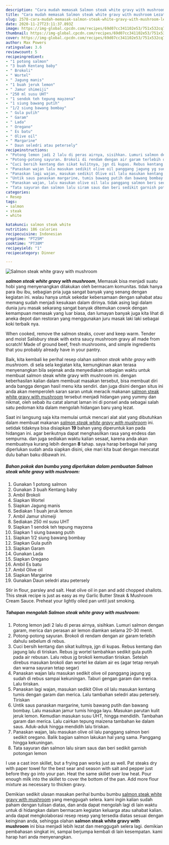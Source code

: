 ```yaml
---
description: "Cara mudah memasak Salmon steak white gravy with mushroom Lezat"
title: "Cara mudah memasak Salmon steak white gravy with mushroom Lezat"
slug: 2578-cara-mudah-memasak-salmon-steak-white-gravy-with-mushroom-lezat
date: 2020-11-27T23:11:37.893Z
image: https://img-global.cpcdn.com/recipes/69d07cc341102e53/751x532cq70/salmon-steak-white-gravy-with-mushroom-foto-resep-utama.jpg
thumbnail: https://img-global.cpcdn.com/recipes/69d07cc341102e53/751x532cq70/salmon-steak-white-gravy-with-mushroom-foto-resep-utama.jpg
cover: https://img-global.cpcdn.com/recipes/69d07cc341102e53/751x532cq70/salmon-steak-white-gravy-with-mushroom-foto-resep-utama.jpg
author: Max Powers
ratingvalue: 3.6
reviewcount: 5
recipeingredient:
- "1 potong salmon"
- "3 buah Kentang baby"
- " Brokoli"
- " Wortel"
- " Jagung manis"
- "1 buah jeruk lemon"
- " Jamur shimeiji"
- "250 ml susu UHT"
- "1 sendok teh tepung mayzena"
- "1 siung bawang putih"
- "1/2 siung bawang bombay"
- " Gula putih"
- " Garam"
- " Lada"
- " Oregano"
- " Es batu"
- " Olive oil"
- " Margarine"
- " Daun seledri atau petersely"
recipeinstructions:
- "Potong lemon jadi 2 lalu di peras airnya, sisihkan. Lumuri salmon dengan garam, merica dan perasan air lemon diamkan selama 20-30 menit."
- "Potong-potong sayuran. Brokoli di rendam dengan air garam terlebih dahulu sebelum di rebus."
- "Cuci bersih kentang dan sikat kulitnya, jgn di kupas. Rebus kentang dan jagung lalu di tiriskan. Rebus jg wortel tambahkan sedikit gula putih pada air rebusan. Lalu rebus jg brokoli kemudian tiriskan. Setelah direbus masukan brokoli dan wortel ke dalam air es (agar tetap renyah dan warna sayuran tetap segar)"
- "Panaskan wajan lalu masukan sedikit olive oil panggang jagung yg sudah di rebus sampai kekuningan. Taburi gengan garam dan merica. Lalu tiriskan."
- "Panaskan lagi wajan, masukan sedikit Olive oil lalu masukan kentang tumis dengan garam dan merica. Lalu tambahan seledri atau petersely. Tiriskan"
- "Untik saus panaskan margarine, tumis bawang putih dan bawang bombay. Lalu masukan jamur tumis hingga layu. Masukan parutan kulit jeruk lemon. Kemudian masukan susu UHT, hingga mendidih. Tambahan garam dan merica. Lalu cairkan tepung maizena tambahan ke dalam saus. Aduk-aduk hingga mendidih lalu tiriskan."
- "Panaskan wajan, lalu masukan olive oil lalu panggang salmon beri sedikit oregano. Balik bagian salmon lakukan hal yang sama. Panggang hingga kekuningan."
- "Tata sayuran dan salmon lalu siram saus dan beri sedikit garnish potongan lemon"
categories:
- Resep
tags:
- salmon
- steak
- white

katakunci: salmon steak white 
nutrition: 186 calories
recipecuisine: Indonesian
preptime: "PT25M"
cooktime: "PT38M"
recipeyield: "1"
recipecategory: Dinner

---
```



![Salmon steak white gravy with mushroom](https://img-global.cpcdn.com/recipes/69d07cc341102e53/751x532cq70/salmon-steak-white-gravy-with-mushroom-foto-resep-utama.jpg)

<b><i>salmon steak white gravy with mushroom</i></b>, Memasak bisa menjadi suatu hobi yang menyenangkan dilakukan oleh bermacam komunitas. tidak hanya para ibu ibu, sebagian pria juga sangat banyak yang senang dengan kegiatan ini. walau hanya untuk sekedar kebersamaan dengan sahabat atau memang sudah menjadi kesukaan dalam dirinya. tidak asing lagi dalam dunia juru masak sekarang sangat banyak ditemukan cowok dengan kemampuan memasak yang luar biasa, dan lumayan banyak juga kita lihat di aneka depot dan restoran yang menggunakan juru masak laki laki sebagai koki terbaik nya.

When cooked, remove the salmon steaks, cover and keep warm. Tender and moist Salisbury steak with extra saucy mushroom gravy all made from scratch! Made of ground beef, fresh mushrooms, and simple ingredients that you probably already have in your pantry.

Baik, kita kembali ke perihal resep olahan <i>salmon steak white gravy with mushroom</i>. di sela sela kegiatan kita, kemungkinan akan terasa menyenangkan bila sejenak anda menyediakan sebagian waktu untuk membuat salmon steak white gravy with mushroom ini. dengan keberhasilan kalian dalam membuat masakan tersebut, bisa membuat diri anda bangga dengan hasil menu kita sendiri. dan juga disini dengan situs ini anda akan memperoleh saran saran untuk meracik makanan <u>salmon steak white gravy with mushroom</u> tersebut menjadi hidangan yang yummy dan nikmat, oleh sebab itu catat alamat laman ini di ponsel anda sebagai salah satu pedoman kita dalam mengolah hidangan baru yang lezat.


Saat ini langsung saja kita memulai untuk mencari alat alat yang dibutuhkan dalam membuat makanan <u><i>salmon steak white gravy with mushroom</i></u> ini. setidak tidaknya bisa disiapkan <b>19</b> bahan yang diperuntuk kan pada hidangan ini. agar berikutnya dapat menghasilkan rasa yang endess dan sempurna. dan juga sediakan waktu kalian sesaat, karena anda akan membuatnya kurang lebih dengan <b>8</b> tahap. saya harap berbagai hal yang diperlukan sudah anda siapkan disini, oke mari kita buat dengan mencatat dulu bahan baku dibawah ini.

<!--inarticleads1-->

##### Bahan pokok dan bumbu yang diperlukan dalam pembuatan Salmon steak white gravy with mushroom:

1. Gunakan 1 potong salmon
1. Gunakan 3 buah Kentang baby
1. Ambil  Brokoli
1. Siapkan  Wortel
1. Siapkan  Jagung manis
1. Sediakan 1 buah jeruk lemon
1. Ambil  Jamur shimeiji
1. Sediakan 250 ml susu UHT
1. Siapkan 1 sendok teh tepung mayzena
1. Siapkan 1 siung bawang putih
1. Siapkan 1/2 siung bawang bombay
1. Siapkan  Gula putih
1. Siapkan  Garam
1. Gunakan  Lada
1. Siapkan  Oregano
1. Ambil  Es batu
1. Ambil  Olive oil
1. Siapkan  Margarine
1. Gunakan  Daun seledri atau petersely


Stir in flour, parsley and salt. Heat olive oil in pan and add chopped shallots. This steak recipe is just as easy as my Garlic Butter Steak &amp; Mushroom Cream Sauce. Preheat your lightly oiled pan until just smoking. 

<!--inarticleads2-->

##### Tahapan mengolah Salmon steak white gravy with mushroom:

1. Potong lemon jadi 2 lalu di peras airnya, sisihkan. Lumuri salmon dengan garam, merica dan perasan air lemon diamkan selama 20-30 menit.
1. Potong-potong sayuran. Brokoli di rendam dengan air garam terlebih dahulu sebelum di rebus.
1. Cuci bersih kentang dan sikat kulitnya, jgn di kupas. Rebus kentang dan jagung lalu di tiriskan. Rebus jg wortel tambahkan sedikit gula putih pada air rebusan. Lalu rebus jg brokoli kemudian tiriskan. Setelah direbus masukan brokoli dan wortel ke dalam air es (agar tetap renyah dan warna sayuran tetap segar)
1. Panaskan wajan lalu masukan sedikit olive oil panggang jagung yg sudah di rebus sampai kekuningan. Taburi gengan garam dan merica. Lalu tiriskan.
1. Panaskan lagi wajan, masukan sedikit Olive oil lalu masukan kentang tumis dengan garam dan merica. Lalu tambahan seledri atau petersely. Tiriskan
1. Untik saus panaskan margarine, tumis bawang putih dan bawang bombay. Lalu masukan jamur tumis hingga layu. Masukan parutan kulit jeruk lemon. Kemudian masukan susu UHT, hingga mendidih. Tambahan garam dan merica. Lalu cairkan tepung maizena tambahan ke dalam saus. Aduk-aduk hingga mendidih lalu tiriskan.
1. Panaskan wajan, lalu masukan olive oil lalu panggang salmon beri sedikit oregano. Balik bagian salmon lakukan hal yang sama. Panggang hingga kekuningan.
1. Tata sayuran dan salmon lalu siram saus dan beri sedikit garnish potongan lemon


I use a cast iron skillet, but a frying pan works just as well. Pat steaks dry with paper towel for the best sear and season with salt and pepper just before they go into your pan. Heat the same skillet over low heat. Pour enough milk into the skillet to cover the bottom of the pan. Add more flour mixture as necessary to thicken gravy. 

Demikian sedikit ulasan masakan perihal bumbu bumbu <u>salmon steak white gravy with mushroom</u> yang menggugah selera. kami ingin kalian sudah paham dengan tulisan diatas, dan anda dapat mengolah lagi di lain waktu untuk di hidangkan dalam bermacam kegiatan keluarga atau sahabat kalian. anda dapat mengkolaborasi resep resep yang tersedia diatas sesuai dengan keinginan anda, sehingga olahan <b>salmon steak white gravy with mushroom</b> ini bisa menjadi lebih lezat dan menggugah selera lagi. demikian pembahasan singkat ini, sampai berjumpa kembali di lain kesempatan. kami harap hari anda menyenangkan.
